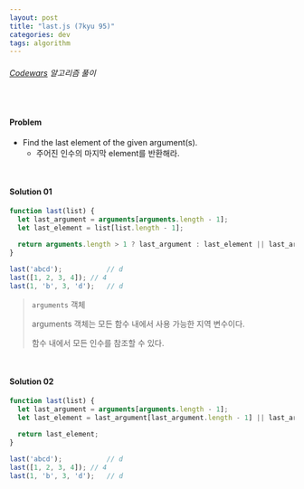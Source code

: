 ```yaml
---
layout: post
title: "last.js (7kyu 95)"
categories: dev
tags: algorithm
---
```


###### [Codewars](https://www.codewars.com) 알고리즘 풀이

<br>

#### Problem

- Find the last element of the given argument(s).
  - 주어진 인수의 마지막 element를 반환해라.

<br>

#### Solution 01

```js
function last(list) {
  let last_argument = arguments[arguments.length - 1];
  let last_element = list[list.length - 1];
  
  return arguments.length > 1 ? last_argument : last_element || last_argument;
}

last('abcd');			// d
last([1, 2, 3, 4]);	// 4
last(1, 'b', 3, 'd');	// d
```

> `arguments` 객체
>
> arguments 객체는 모든 함수 내에서 사용 가능한 지역 변수이다.
>
> 함수 내에서 모든 인수를 참조할 수 있다.

<br>

#### Solution 02

```js
function last(list) {
  let last_argument = arguments[arguments.length - 1];
  let last_element = last_argument[last_argument.length - 1] || last_argument;
  
  return last_element;
}

last('abcd');			// d
last([1, 2, 3, 4]);	// 4
last(1, 'b', 3, 'd');	// d
```

<br>